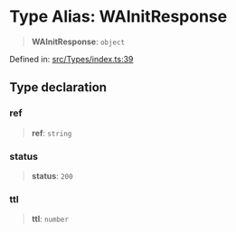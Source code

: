 # Type Alias: WAInitResponse

> **WAInitResponse**: `object`

Defined in: [src/Types/index.ts:39](https://github.com/WhiskeySockets/Baileys/blob/2fdabb7f387029b680a2c5e056c7022c25b0f110/src/Types/index.ts#L39)

## Type declaration

### ref

> **ref**: `string`

### status

> **status**: `200`

### ttl

> **ttl**: `number`
